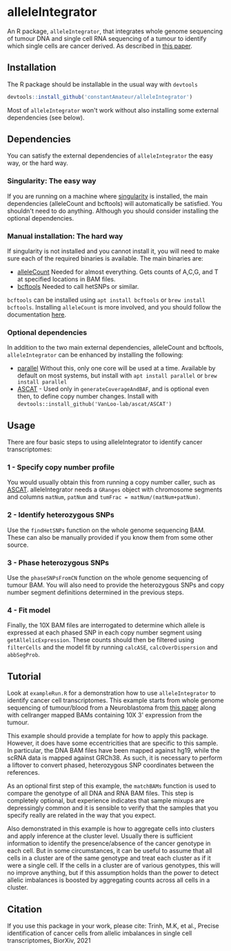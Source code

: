 # alleleIntegrator

An R package, `alleleIntegrator`, that integrates whole genome sequencing of tumour DNA and single cell RNA sequencing of a tumour to identify which single cells are cancer derived.  As described in [this paper](https://www.biorxiv.org/content/10.1101/2021.11.25.469995v1).

## Installation

The R package should be installable in the usual way with `devtools`

```R
devtools::install_github('constantAmateur/alleleIntegrator')
```

Most of `alleleIntegrator` won't work without also installing some external dependencies (see below).

## Dependencies

You can satisfy the external dependencies of `alleleIntegrator` the easy way, or the hard way.

### Singularity: The easy way

If you are running on a machine where [singularity](https://docs.sylabs.io/guides/3.5/user-guide/introduction.html) is installed, the main dependencies (alleleCount and bcftools) will automatically be satisfied.  You shouldn't need to do anything.  Although you should consider installing the optional dependencies.

### Manual installation: The hard way

If singularity is not installed and you cannot install it, you will need to make sure each of the required binaries is available.  The main binaries are:

 * [alleleCount](https://github.com/cancerit/alleleCount) Needed for almost everything.  Gets counts of A,C,G, and T at specified locations in BAM files.
 * [bcftools](https://samtools.github.io/bcftools/bcftools.html) Needed to call hetSNPs or similar.

`bcftools` can be installed using `apt install bcftools` or `brew install bcftools`.  Installing `alleleCount` is more involved, and you should follow the documentation [here](https://github.com/cancerit/alleleCount).

### Optional dependencies

In addition to the two main external dependencies, alleleCount and bcftools, `alleleIntegrator` can be enhanced by installing the following:

 * [parallel](https://www.gnu.org/software/parallel/) Without this, only one core will be used at a time.  Available by default on most systems, but install with `apt install parallel` or `brew install parallel`
 * [ASCAT](https://github.com/VanLoo-lab/ascat) - Used only in `generateCoverageAndBAF`, and is optional even then, to define copy number changes.  Install with `devtools::install_github('VanLoo-lab/ascat/ASCAT')`


## Usage

There are four basic steps to using alleleIntegrator to identify cancer transcriptomes:

### 1 - Specify copy number profile

You would usually obtain this from running a copy number caller, such as [ASCAT](https://github.com/VanLoo-lab/ascat).  alleleIntegrator needs a `GRanges` object with chromosome segments and columns `matNum`, `patNum` and `tumFrac = matNum/(matNum+patNum)`.

### 2 - Identify heterozygous SNPs

Use the `findHetSNPs` function on the whole genome sequencing BAM.  These can also be manually provided if you know them from some other source.

### 3 - Phase heterozygous SNPs

Use the `phaseSNPsFromCN` function on the whole genome sequencing of tumour BAM.  You will also need to provide the heterozygous SNPs and copy number segment definitions determined in the previous steps.

### 4 - Fit model

Finally, the 10X BAM files are interrogated to determine which allele is expressed at each phased SNP in each copy number segment using `getAllelicExpression`.  These counts should then be filtered using `filterCells` and the model fit by running `calcASE`, `calcOverDispersion` and `abbSegProb`.  

## Tutorial

Look at `exampleRun.R` for a demonstration how to use `alleleIntegrator` to identify cancer cell transcriptomes.  This example starts from whole genome sequencing of tumour/blood from a Neuroblastoma from [this paper](https://www.science.org/doi/10.1126/sciadv.abd3311) along with cellranger mapped BAMs containing 10X 3' expression from the tumour.  

This example should provide a template for how to apply this package.  However, it does have some eccentricities that are specific to this sample.  In particular, the DNA BAM files have been mapped against hg19, while the scRNA data is mapped against GRCh38.  As such, it is necessary to perform a liftover to convert phased, heterozygous SNP coordinates between the references.

As an optional first step of this example, the `matchBAMs` function is used to compare the genotype of all DNA and RNA BAM files.  This step is completely optional, but experience indicates that sample mixups are depressingly common and it is sensible to verify that the samples that you specify really are related in the way that you expect.

Also demonstrated in this example is how to aggregate cells into clusters and apply inference at the cluster level.  Usually there is sufficient information to identify the presence/absence of the cancer genotype in each cell.  But in some circumstances, it can be useful to assume that all cells in a cluster are of the same genotype and treat each cluster as if it were a single cell.  If the cells in a cluster are of various genotypes, this will no improve anything, but if this assumption holds than the power to detect allelic imbalances is boosted by aggregating counts across all cells in a cluster.

## Citation

If you use this package in your work, please cite: Trinh, M.K, et al., Precise identification of cancer cells from allelic imbalances in single cell transcriptomes, BiorXiv, 2021
